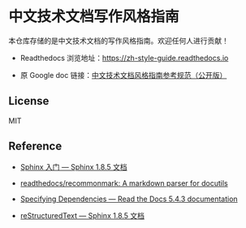 # 中文技术文档写作风格指南

本仓库存储的是中文技术文档的写作风格指南。欢迎任何人进行贡献！

- Readthedocs 浏览地址：<https://zh-style-guide.readthedocs.io>

- 原 Google doc 链接：[中文技术文档风格指南参考规范（公开版）](https://docs.google.com/document/d/1xHO_l63RvpOdY2jP4XtQaPtbElu2I4tTBHeilMXfJ98/edit?usp=sharing)

## License

MIT

## Reference

- [Sphinx 入门 — Sphinx 1.8.5 文档](https://sphinx-doc.readthedocs.io/zh_CN/master/usage/quickstart.html#adding-content)

- [readthedocs/recommonmark: A markdown parser for docutils](https://github.com/readthedocs/recommonmark#linking-to-headings-in-other-files)

- [Specifying Dependencies — Read the Docs 5.4.3 documentation](https://docs.readthedocs.io/en/latest/guides/specifying-dependencies.html)

- [reStructuredText — Sphinx 1.8.5 文档](https://sphinx-doc.readthedocs.io/zh_CN/master/usage/restructuredtext/index.html)
